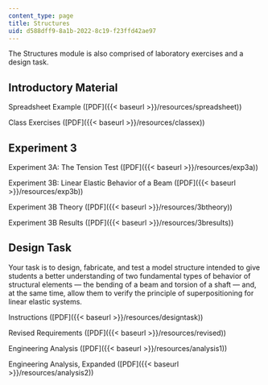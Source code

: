 ```yaml
---
content_type: page
title: Structures
uid: d588dff9-8a1b-2022-8c19-f23ffd42ae97
---
```


The Structures module is also comprised of laboratory exercises and a design task.

Introductory Material
---------------------

Spreadsheet Example ([PDF]({{< baseurl >}}/resources/spreadsheet))

Class Exercises ([PDF]({{< baseurl >}}/resources/classex))

Experiment 3
------------

Experiment 3A: The Tension Test ([PDF]({{< baseurl >}}/resources/exp3a))

Experiment 3B: Linear Elastic Behavior of a Beam ([PDF]({{< baseurl >}}/resources/exp3b))

Experiment 3B Theory ([PDF]({{< baseurl >}}/resources/3btheory))

Experiment 3B Results ([PDF]({{< baseurl >}}/resources/3bresults))

Design Task
-----------

Your task is to design, fabricate, and test a model structure intended to give students a better understanding of two fundamental types of behavior of structural elements — the bending of a beam and torsion of a shaft — and, at the same time, allow them to verify the principle of superpositioning for linear elastic systems.

Instructions ([PDF]({{< baseurl >}}/resources/designtask))

Revised Requirements ([PDF]({{< baseurl >}}/resources/revised))

Engineering Analysis ([PDF]({{< baseurl >}}/resources/analysis1))

Engineering Analysis, Expanded ([PDF]({{< baseurl >}}/resources/analysis2))
